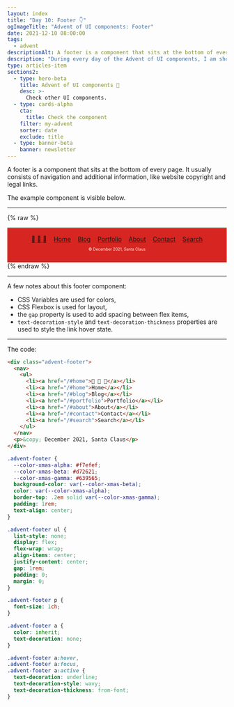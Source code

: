 ```yaml
---
layout: index
title: "Day 10: Footer 👇"
ogImageTitle: "Advent of UI components: Footer"
date: 2021-12-10 08:00:00
tags:
  - advent
descriptionAlt: A footer is a component that sits at the bottom of every page. It consists of navigation and additional information, like website copyright and legal links.
description: "During every day of the Advent of UI components, I am showcasing a new UI Component built with HTML, CSS, and JavaScript. Day 10: Footer."
type: articles-item
sections2:
  - type: hero-beta
    title: Advent of UI components 🎄
    desc: >-
      Check other UI components.
  - type: cards-alpha
    cta:
      title: Check the component
    filter: my-advent
    sorter: date
    exclude: title
  - type: banner-beta
    banner: newsletter
---
```


A footer is a component that sits at the bottom of every page. It usually consists of navigation and additional information, like website copyright and legal links.

The example component is visible below.

---

{% raw %}
<div class="advent-footer">
  <nav>
    <ul>
      <li><a href="/#home">🎄 🎄 🎄</a></li>
      <li><a href="/#home">Home</a></li>
      <li><a href="/#blog">Blog</a></li>
      <li><a href="/#portfolio">Portfolio</a></li>
      <li><a href="/#about">About</a></li>
      <li><a href="/#contact">Contact</a></li>
      <li><a href="/#search">Search</a></li>
    </ul>
  </nav>
  <p>&copy; December 2021, Santa Claus</p>
</div>
<style>
.advent-footer {
  --color-xmas-alpha: #f7efef;
  --color-xmas-beta: #d72621;
  --color-xmas-gamma: #639565;
  background-color: var(--color-xmas-beta);
  color: var(--color-xmas-alpha);
  border-top: .2em solid var(--color-xmas-gamma);
  padding: 1rem;
  text-align: center;
}
.advent-footer ul {
  list-style: none;
  display: flex;
  flex-wrap: wrap;
  align-items: center;
  justify-content: center;
  gap: 1rem;
  padding: 0;
  margin: 0;
}
.advent-footer p {
  font-size: 1ch;
}
.copy .advent-footer a:not([class]) {
  color: inherit;
  text-decoration: none;
}
.copy .advent-footer a:not([class]):hover,
.copy .advent-footer a:not([class]):focus,
.copy .advent-footer a:not([class]):active {
  all: unset;
  display: block;
  cursor: pointer;
  text-decoration: underline;
  text-decoration-style: wavy;
  text-decoration-thickness: from-font;
}
</style>
{% endraw %}

---

A few notes about this footer component:

- CSS Variables are used for colors,
- CSS Flexbox is used for layout,
- the `gap` property is used to add spacing between flex items,
- `text-decoration-style` and `text-decoration-thickness` properties are used to style the link hover state.

---

The code:

```html
<div class="advent-footer">
  <nav>
    <ul>
      <li><a href="/#home">🎄 🎄 🎄</a></li>
      <li><a href="/#home">Home</a></li>
      <li><a href="/#blog">Blog</a></li>
      <li><a href="/#portfolio">Portfolio</a></li>
      <li><a href="/#about">About</a></li>
      <li><a href="/#contact">Contact</a></li>
      <li><a href="/#search">Search</a></li>
    </ul>
  </nav>
  <p>&copy; December 2021, Santa Claus</p>
</div>
```

```css
.advent-footer {
  --color-xmas-alpha: #f7efef;
  --color-xmas-beta: #d72621;
  --color-xmas-gamma: #639565;
  background-color: var(--color-xmas-beta);
  color: var(--color-xmas-alpha);
  border-top: .2em solid var(--color-xmas-gamma);
  padding: 1rem;
  text-align: center;
}

.advent-footer ul {
  list-style: none;
  display: flex;
  flex-wrap: wrap;
  align-items: center;
  justify-content: center;
  gap: 1rem;
  padding: 0;
  margin: 0;
}

.advent-footer p {
  font-size: 1ch;
}

.advent-footer a {
  color: inherit;
  text-decoration: none;
}

.advent-footer a:hover,
.advent-footer a:focus,
.advent-footer a:active {
  text-decoration: underline;
  text-decoration-style: wavy;
  text-decoration-thickness: from-font;
}
```

